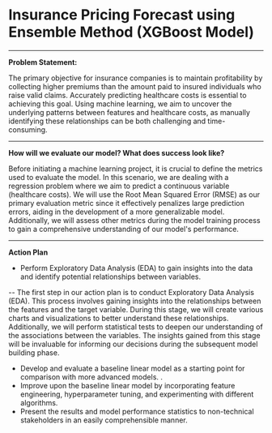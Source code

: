 # Insurance Pricing Forecast using Ensemble Method (XGBoost Model)
 ---
 
**Problem Statement:**

The primary objective for insurance companies is to maintain profitability by collecting higher premiums than the amount paid to insured individuals who raise valid claims. Accurately predicting healthcare costs is essential to achieving this goal. Using machine learning, we aim to uncover the underlying patterns between features and healthcare costs, as manually identifying these relationships can be both challenging and time-consuming.
  
  ---
  
 **How will we evaluate our model? What does success look like?**
 
Before initiating a machine learning project, it is crucial to define the metrics used to evaluate the model. In this scenario, we are dealing with a regression problem where we aim to predict a continuous variable (healthcare costs). We will use the Root Mean Squared Error (RMSE) as our primary evaluation metric since it effectively penalizes large prediction errors, aiding in the development of a more generalizable model. Additionally, we will assess other metrics during the model training process to gain a comprehensive understanding of our model's performance.
 
 --- 
 
 **Action Plan** 
 
- Perform Exploratory Data Analysis (EDA) to gain insights into the data and identify potential relationships between variables.

 -- The first step in our action plan is to conduct Exploratory Data Analysis (EDA). This process involves gaining insights into the relationships between the features and the target variable. During this stage, we will create various charts and visualizations to better understand these relationships. Additionally, we will perform statistical tests to deepen our understanding of the associations between the variables. The insights gained from this stage will be invaluable for informing our decisions during the subsequent model building phase.
  
- Develop and evaluate a baseline linear model as a starting point for comparison with more advanced models.
 . 
- Improve upon the baseline linear model by incorporating feature engineering, hyperparameter tuning, and experimenting with different algorithms.
- Present the results and model performance statistics to non-technical stakeholders in an easily comprehensible manner.
    
    
  
  
